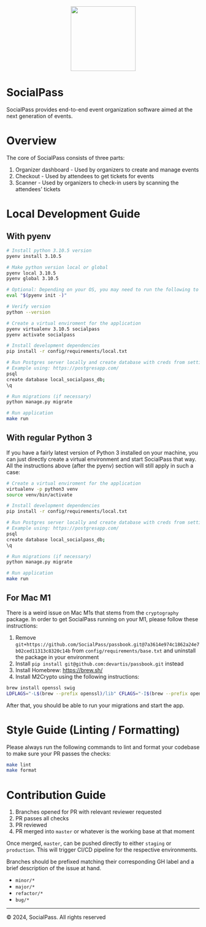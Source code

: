 <div align="center">
<img align="center" width="169" height="169" src="https://res.cloudinary.com/nfty-labs/image/upload/v1652735850/SocialPass-Icon_eanblz.svg"/>
</div>

# SocialPass
SocialPass provides end-to-end event organization software aimed at the next generation of events.

# Overview
The core of SocialPass consists of three parts:

1. Organizer dashboard - Used by organizers to create and manage events
2. Checkout - Used by attendees to get tickets for events
3. Scanner - Used by organizers to check-in users by scanning the attendees' tickets

# Local Development Guide

## With pyenv

```bash
# Install python 3.10.5 version
pyenv install 3.10.5

# Make python version local or global
pyenv local 3.10.5
pyenv global 3.10.5

# Optional: Depending on your OS, you may need to run the following to activate pyenv
eval "$(pyenv init -)"

# Verify version
python --version

# Create a virtual enviroment for the application
pyenv virtualenv 3.10.5 socialpass
pyenv activate socialpass

# Install development dependencies
pip install -r config/requirements/local.txt

# Run Postgres server locally and create database with creds from settings
# Example using: https://postgresapp.com/
psql
create database local_socialpass_db;
\q

# Run migrations (if necessary)
python manage.py migrate

# Run application
make run

```

## With regular Python 3

If you have a fairly latest version of Python 3 installed on your machine, you can just directly create a virtual environment and start SocialPass that way. All the instructions above (after the pyenv) section will still apply in such a case:

```bash
# Create a virtual enviroment for the application
virtualenv -p python3 venv
source venv/bin/activate

# Install development dependencies
pip install -r config/requirements/local.txt

# Run Postgres server locally and create database with creds from settings
# Example using: https://postgresapp.com/
psql
create database local_socialpass_db;
\q

# Run migrations (if necessary)
python manage.py migrate

# Run application
make run

```

## For Mac M1

There is a weird issue on Mac M1s that stems from the `cryptography` package. In order to get SocialPass running on your M1, please follow these instructions:

1. Remove `git+https://github.com/SocialPass/passbook.git@7a3614e974c1862a24e7b02ced11313c8320c14b` from `config/requirements/base.txt` and uninstall the package in your environment
2. Install `pip install git@github.com:devartis/passbook.git` instead
3. Install Homebrew: https://brew.sh/
4. Install M2Crypto using the following instructions:
```bash
brew install openssl swig
LDFLAGS="-L$(brew --prefix openssl)/lib" CFLAGS="-I$(brew --prefix openssl)/include" SWIG_FEATURES="-I$(brew --prefix openssl)/include" pip install m2crypto
```

After that, you should be able to run your migrations and start the app.

# Style Guide (Linting / Formatting)

Please always run the following commands to lint and format your codebase to make sure your PR passes the checks:

```bash
make lint
make format
```

# Contribution Guide
1. Branches opened for PR with relevant reviewer requested
2. PR passes all checks
2. PR reviewed
3. PR merged into `master` or whatever is the working base at that moment

Once merged, `master`, can be pushed directly to either `staging` or `production`.
This will trigger CI/CD pipeline for the respective environments.

Branches should be prefixed matching their corresponding GH label and a brief description of the issue at hand.
- `minor/*`
- `major/*`
- `refactor/*`
- `bug/*`

---
© 2024, SocialPass. All rights reserved
